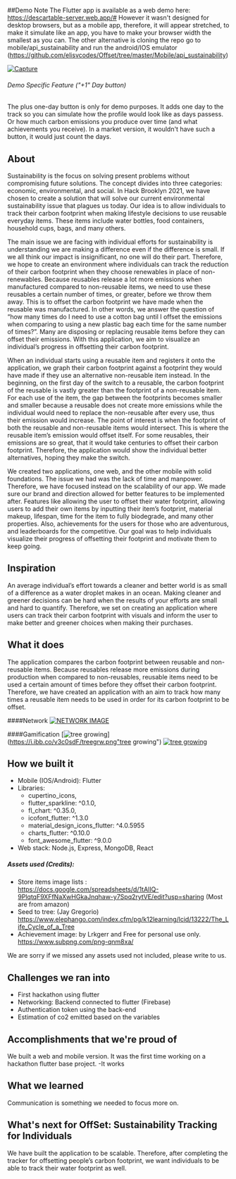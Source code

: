 ##Demo Note
The Flutter app is available as a web demo here: https://descartable-server.web.app/#
However it wasn't designed for desktop browsers, but as a mobile app, therefore, it will appear stretched, to make it simulate like an app, you have to make your browser width the smallest as you can. The other alternative is cloning the repo go to mobile/api_sustainability and run the android/IOS emulator (https://github.com/elisvcodes/Offset/tree/master/Mobile/api_sustainability)

[![Capture](https://i.ibb.co/8jf29Dd/capture.png "Capture")](https://i.ibb.co/8jf29Dd/capture.png "Capture")

###### Demo Specific Feature ("+1" Day button)
The plus one-day button is only for demo purposes. It adds one day to the track so you can simulate how the profile would look like as days passess. Or how much carbon emissions you produce over time (and what achievements you receive).
In a market version, it wouldn't have such a button, it would just count the days. 

## About
Sustainability is the focus on solving present problems without compromising future solutions. The concept divides into three categories: economic, environmental, and social. In Hack Brooklyn 2021, we have chosen to create a solution that will solve our current environmental sustainability issue that plagues us today. Our idea is to allow individuals to track their carbon footprint when making lifestyle decisions to use reusable everyday items. These items include water bottles, food containers, household cups, bags, and many others.

The main issue we are facing with individual efforts for sustainability is understanding we are making a difference even if the difference is small. If we all think our impact is insignificant, no one will do their part. Therefore, we hope to create an environment where individuals can track the reduction of their carbon footprint when they choose renewables in place of non-renewables. Because reusables release a lot more emissions when manufactured compared to non-reusable items, we need to use these reusables a certain number of times, or greater, before we throw them away. This is to offset the carbon footprint we have made when the reusable was manufactured. In other words, we answer the question of “how many times do I need to use a cotton bag until I offset the emissions when comparing to using a new plastic bag each time for the same number of times?”. Many are disposing or replacing reusable items before they can offset their emissions. With this application, we aim to visualize an individual’s progress in offsetting their carbon footprint. 

When an individual starts using a reusable item and registers it onto the application, we graph their carbon footprint against a footprint they would have made if they use an alternative non-reusable item instead. In the beginning, on the first day of the switch to a reusable, the carbon footprint of the reusable is vastly greater than the footprint of a non-reusable item. For each use of the item, the gap between the footprints becomes smaller and smaller because a reusable does not create more emissions while the individual would need to replace the non-reusable after every use, thus their emission would increase. The point of interest is when the footprint of both the reusable and non-reusable items would intersect. This is where the reusable item’s emission would offset itself. For some reusables, their emissions are so great, that it would take centuries to offset their carbon footprint. Therefore, the application would show the individual better alternatives, hoping they make the switch.

We created two applications, one web, and the other mobile with solid foundations. The issue we had was the lack of time and manpower. Therefore, we have focused instead on the scalability of our app. We made sure our brand and direction allowed for better features to be implemented after. Features like allowing the user to offset their water footprint, allowing users to add their own items by inputting their item’s footprint, material makeup, lifespan, time for the item to fully biodegrade, and many other properties. Also, achievements for the users for those who are adventurous, and leaderboards for the competitive. Our goal was to help individuals visualize their progress of offsetting their footprint and motivate them to keep going.
## Inspiration
An average individual’s effort towards a cleaner and better world is as small of a difference as a water droplet makes in an ocean. Making cleaner and greener decisions can be hard when the results of your efforts are small and hard to quantify. Therefore, we set on creating an application where users can track their carbon footprint with visuals and inform the user to make better and greener choices when making their purchases. 


## What it does
The application compares the carbon footprint between reusable and non-reusable items. Because reusables release more emissions during production when compared to non-reusables, reusable items need to be used a certain amount of times before they offset their carbon footprint. Therefore, we have created an application with an aim to track how many times a reusable item needs to be used in order for its carbon footprint to be offset. 

####Network
[![NETWORK IMAGE](https://i.ibb.co/XkY2SmW/NETWORK-2.png "NETWORK IMAGE")](https://i.ibb.co/XkY2SmW/NETWORK-2.png "Capture")

####Gamification
[![tree growing](https://i.ibb.co/v3c0sdF/treegrw.png "tree growing")](https://i.ibb.co/v3c0sdF/treegrw.png"tree growing")
[![tree growing](https://i.ibb.co/4Mqs3KF/achievements.png "Achievements")](https://i.ibb.co/4Mqs3KF/achievements.png "Achievements")


## How we built it
- Mobile (IOS/Android): Flutter
 - Libraries: 
   - cupertino_icons,   
   - flutter_sparkline: ^0.1.0,
   - fl_chart: ^0.35.0,
   - icofont_flutter: ^1.3.0
   - material_design_icons_flutter: ^4.0.5955
   -  charts_flutter: ^0.10.0
   - font_awesome_flutter: ^9.0.0
- Web stack: Node.js, Express, MongoDB, React

##### Assets used (Credits):
- Store items image lists : https://docs.google.com/spreadsheets/d/1tAlIQ-9PlqtqF9XFfNaXwHGkaJnqhaw-y7Spq2rytVE/edit?usp=sharing (Most are from amazon)
- Seed to tree:  (Jay Gregorio) https://www.elephango.com/index.cfm/pg/k12learning/lcid/13222/The_Life_Cycle_of_a_Tree
- Achievement image: by Lrkgerr and Free for personal use only. https://www.subpng.com/png-qnm8xa/


We are sorry if we missed any assets used not included, please write to us. 

## Challenges we ran into
- First hackathon using flutter
- Networking: Backend connected to flutter (Firebase)
- Authentication token using the back-end
- Estimation of co2 emitted based on the variables


## Accomplishments that we're proud of
We built a web and mobile version. It was the first time working on a hackathon flutter base project.
-It works


## What we learned
Communication is something we needed to focus more on. 

## What's next for OffSet: Sustainability Tracking for Individuals
We have built the application to be scalable. Therefore, after completing the tracker for offsetting people’s carbon footprint, we want individuals to be able to track their water footprint as well. 
